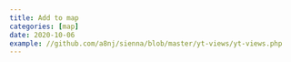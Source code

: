 ```yaml
---
title: Add to map
categories: [map]
date: 2020-10-06
example: //github.com/a8nj/sienna/blob/master/yt-views/yt-views.php
---
```


